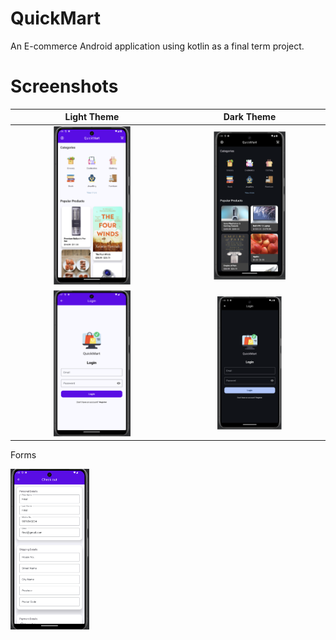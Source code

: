 
# QuickMart

An E-commerce Android application using kotlin as a final term project.

# Screenshots

Light Theme             |  Dark Theme
:-------------------------:|:-------------------------:
<img src="https://github.com/falakjatin/QuickMart/blob/master/Screenshots/ss1.png" width=50% height=50%>  |  <img src="https://github.com/falakjatin/QuickMart/blob/master/Screenshots/ss2.png" width=50% height=50%>
<img src="https://github.com/falakjatin/QuickMart/blob/master/Screenshots/ss4.png" width=50% height=50%>  |  <img src="https://github.com/falakjatin/QuickMart/blob/master/Screenshots/ss5.png" width=45% height=45%>

Forms

<img src="https://github.com/falakjatin/QuickMart/blob/master/Screenshots/ss3.png" width=25% height=25%>
